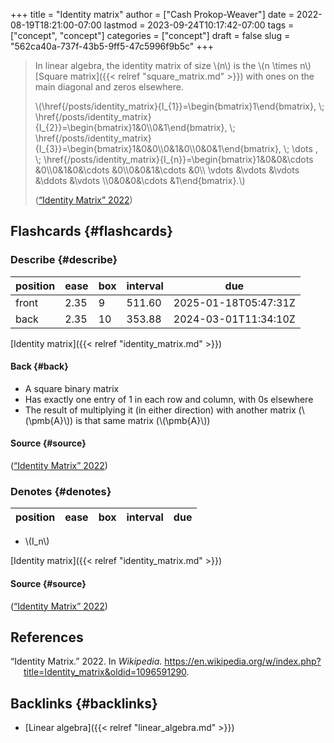 +++
title = "Identity matrix"
author = ["Cash Prokop-Weaver"]
date = 2022-08-19T18:21:00-07:00
lastmod = 2023-09-24T10:17:42-07:00
tags = ["concept", "concept"]
categories = ["concept"]
draft = false
slug = "562ca40a-737f-43b5-9ff5-47c5996f9b5c"
+++

> In linear algebra, the identity matrix of size \\(n\\) is the \\(n \times n\\) [Square matrix]({{< relref "square_matrix.md" >}}) with ones on the main diagonal and zeros elsewhere.
>
> \\(\href{/posts/identity_matrix}{I\_{1}}=\begin{bmatrix}1\end{bmatrix}, \\; \href{/posts/identity_matrix}{I\_{2}}=\begin{bmatrix}1&0\\\0&1\end{bmatrix}, \\; \href{/posts/identity_matrix}{I\_{3}}=\begin{bmatrix}1&0&0\\\0&1&0\\\0&0&1\end{bmatrix}, \\; \dots , \\; \href{/posts/identity_matrix}{I\_{n}}=\begin{bmatrix}1&0&0&\cdots &0\\\0&1&0&\cdots &0\\\0&0&1&\cdots &0\\\ \vdots &\vdots &\vdots &\ddots &\vdots \\\0&0&0&\cdots &1\end{bmatrix}.\\)
>
> (<a href="#citeproc_bib_item_1">“Identity Matrix” 2022</a>)


## Flashcards {#flashcards}


### Describe {#describe}

| position | ease | box | interval | due                  |
|----------|------|-----|----------|----------------------|
| front    | 2.35 | 9   | 511.60   | 2025-01-18T05:47:31Z |
| back     | 2.35 | 10  | 353.88   | 2024-03-01T11:34:10Z |

[Identity matrix]({{< relref "identity_matrix.md" >}})


#### Back {#back}

-   A square binary matrix
-   Has exactly one entry of 1 in each row and column, with 0s elsewhere
-   The result of multiplying it (in either direction) with another matrix (\\(\pmb{A}\\)) is that same matrix (\\(\pmb{A}\\))


#### Source {#source}

(<a href="#citeproc_bib_item_1">“Identity Matrix” 2022</a>)


### Denotes {#denotes}

| position | ease | box | interval | due |
|----------|------|-----|----------|-----|

-   \\(I\_n\\)

[Identity matrix]({{< relref "identity_matrix.md" >}})


#### Source {#source}

(<a href="#citeproc_bib_item_1">“Identity Matrix” 2022</a>)

## References

<style>.csl-entry{text-indent: -1.5em; margin-left: 1.5em;}</style><div class="csl-bib-body">
  <div class="csl-entry"><a id="citeproc_bib_item_1"></a>“Identity Matrix.” 2022. In <i>Wikipedia</i>. <a href="https://en.wikipedia.org/w/index.php?title=Identity_matrix&oldid=1096591290">https://en.wikipedia.org/w/index.php?title=Identity_matrix&#38;oldid=1096591290</a>.</div>
</div>


## Backlinks {#backlinks}

-   [Linear algebra]({{< relref "linear_algebra.md" >}})
